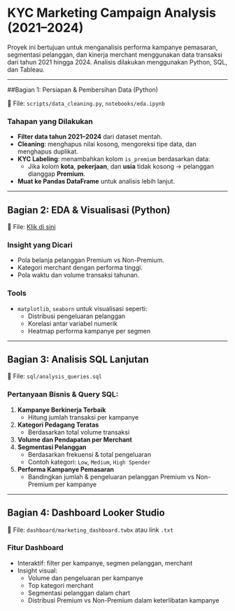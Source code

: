 # KYC Marketing Campaign Analysis (2021–2024)

Proyek ini bertujuan untuk menganalisis performa kampanye pemasaran, segmentasi pelanggan, dan kinerja merchant menggunakan data transaksi dari tahun 2021 hingga 2024. Analisis dilakukan menggunakan Python, SQL, dan Tableau.

---

##Bagian 1: Persiapan & Pembersihan Data (Python)

📌 File: `scripts/data_cleaning.py`, `notebooks/eda.ipynb`

### Tahapan yang Dilakukan
- **Filter data tahun 2021–2024** dari dataset mentah.
- **Cleaning**: menghapus nilai kosong, mengoreksi tipe data, dan menghapus duplikat.
- **KYC Labeling**: menambahkan kolom `is_premium` berdasarkan data:
  - Jika kolom **kota**, **pekerjaan**, dan **usia** tidak kosong → pelanggan dianggap **Premium**.
- **Muat ke Pandas DataFrame** untuk analisis lebih lanjut.

---

## Bagian 2: EDA & Visualisasi (Python)

📌 File: [Klik di sini](https://github.com/Gilangsejati/Doku-E-Wallet-Analisis)


### Insight yang Dicari
- Pola belanja pelanggan Premium vs Non-Premium.
- Kategori merchant dengan performa tinggi.
- Pola waktu dan volume transaksi tahunan.

### Tools
- `matplotlib`, `seaborn` untuk visualisasi seperti:
  - Distribusi pengeluaran pelanggan
  - Korelasi antar variabel numerik
  - Heatmap performa kampanye per segmen

---

## Bagian 3: Analisis SQL Lanjutan

📌 File: `sql/analysis_queries.sql`

### Pertanyaan Bisnis & Query SQL:
1. **Kampanye Berkinerja Terbaik**
   - Hitung jumlah transaksi per kampanye
2. **Kategori Pedagang Teratas**
   - Berdasarkan total volume transaksi
3. **Volume dan Pendapatan per Merchant**
4. **Segmentasi Pelanggan**
   - Berdasarkan frekuensi & total pengeluaran
   - Contoh kategori: `Low`, `Medium`, `High Spender`
5. **Performa Kampanye Pemasaran**
   - Bandingkan jumlah & pengeluaran pelanggan Premium vs Non-Premium per kampanye

---

## Bagian 4: Dashboard Looker Studio

📌 File: `dashboard/marketing_dashboard.twbx` atau link `.txt`

### Fitur Dashboard
- Interaktif: filter per kampanye, segmen pelanggan, merchant
- Insight visual:
  - Volume dan pengeluaran per kampanye
  - Top kategori merchant
  - Segmentasi pelanggan dalam chart
  - Distribusi Premium vs Non-Premium dalam keterlibatan kampanye

